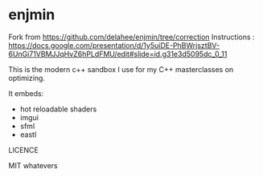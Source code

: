 # enjmin

Fork from https://github.com/delahee/enjmin/tree/correction
Instructions : https://docs.google.com/presentation/d/1y5uiDE-PhBWrjsztBV-6UnGi71VBMJJqHvZ6hPLdFMU/edit#slide=id.g31e3d5095dc_0_11

This is the modern c++ sandbox I use for my C++ masterclasses on optimizing.

It embeds:
- hot reloadable shaders
- imgui
- sfml
- eastl


LICENCE

MIT whatevers

